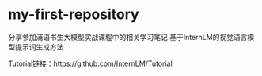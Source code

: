 # my-first-repository
分享参加浦语书生大模型实战课程中的相关学习笔记
基于InternLM的视觉语言模型提示词生成方法

Tutorial链接：https://github.com/InternLM/Tutorial
